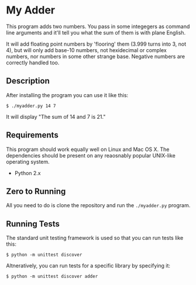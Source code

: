 # My Adder
This program adds two numbers. You pass in some integegers as command line
arguments and it'll tell you what the sum of them is with plane English.

It will add floating point numbers by 'flooring' them (3.999 turns into 3, not
4), but will only add base-10 numbers, not hexidecimal or complex numbers, nor
numbers in some other strange base. Negative numbers are correctly handled too.

## Description
After installing the program you can use it like this:

    $ ./myadder.py 14 7

It will display "The sum of 14 and 7 is 21."

## Requirements
This program should work equally well on Linux and Mac OS X. The dependencies
should be present on any reaosnably popular UNIX-like operating system.

  * Python 2.x

## Zero to Running
All you need to do is clone the repository and run the `./myadder.py` program.

## Running Tests
The standard unit testing framework is used so that you can run tests like this:

    $ python -m unittest discover

Altneratively, you can run tests for a specific library by specifying it:

    $ python -m unittest discover adder

